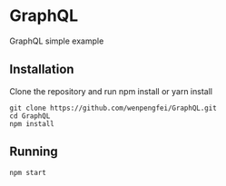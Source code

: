 # GraphQL
GraphQL simple example
## Installation
Clone the repository and run npm install or yarn install
```
git clone https://github.com/wenpengfei/GraphQL.git
cd GraphQL
npm install
```
## Running
```
npm start
```
